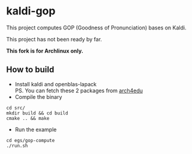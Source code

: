 # kaldi-gop
This project computes GOP (Goodness of Pronunciation) bases on Kaldi.

This project has not been ready by far.

__This fork is for Archlinux only.__

## How to build
* Install kaldi and openblas-lapack  
PS. You can fetch these 2 packages from [arch4edu](https://github.com/arch4edu/arch4edu)
* Compile the binary
```
cd src/
mkdir build && cd build
cmake .. && make
```
* Run the example
```
cd egs/gop-compute
./run.sh
```

